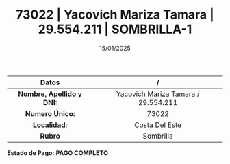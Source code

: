 ﻿---
title: 73022 | Yacovich Mariza Tamara | 29.554.211 | SOMBRILLA-1
date: 15/01/2025
draft: false
tags: ['costa-del-este', 'titular', 'sombrilla']
---

|          **Datos**          |  /  |
|:---------------------------:|:---:|
| **Nombre, Apellido y DNI:** | Yacovich Mariza Tamara / 29.554.211 |
|      **Numero Único:**      | 73022 |
|        **Localidad:**       | Costa Del Este |
|          **Rubro**          | Sombrilla |

**Estado de Pago:** **PAGO COMPLETO**

